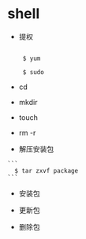 # shell 
  * 提权
  
    ```
    
     $ yum 
     
     $ sudo 
    ```
  * cd
  
  * mkdir
  
  * touch
  
  * rm -r 
  
  *  解压安装包
  
    ```
      $ tar zxvf package
    ```
  
  * 安装包
  
  * 更新包
  
  * 删除包
  
